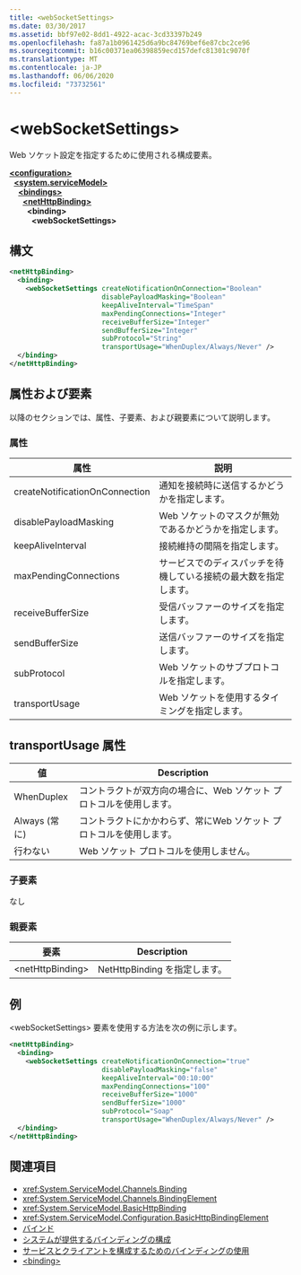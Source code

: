 ```yaml
---
title: <webSocketSettings>
ms.date: 03/30/2017
ms.assetid: bbf97e02-8dd1-4922-acac-3cd33397b249
ms.openlocfilehash: fa87a1b0961425d6a9bc84769bef6e87cbc2ce96
ms.sourcegitcommit: b16c00371ea06398859ecd157defc81301c9070f
ms.translationtype: MT
ms.contentlocale: ja-JP
ms.lasthandoff: 06/06/2020
ms.locfileid: "73732561"
---
```

# \<webSocketSettings>
Web ソケット設定を指定するために使用される構成要素。  
  
[**\<configuration>**](../configuration-element.md)\
&nbsp;&nbsp;[**\<system.serviceModel>**](system-servicemodel.md)\
&nbsp;&nbsp;&nbsp;&nbsp;[**\<bindings>**](bindings.md)\
&nbsp;&nbsp;&nbsp;&nbsp;&nbsp;&nbsp;[**\<netHttpBinding>**](nethttpbinding.md)\
&nbsp;&nbsp;&nbsp;&nbsp;&nbsp;&nbsp;&nbsp;&nbsp;**\<binding>**\
&nbsp;&nbsp;&nbsp;&nbsp;&nbsp;&nbsp;&nbsp;&nbsp;&nbsp;&nbsp;**\<webSocketSettings>**  
  
## <a name="syntax"></a>構文  
  
```xml  
<netHttpBinding>
  <binding>
    <webSocketSettings createNotificationOnConnection="Boolean"
                       disablePayloadMasking="Boolean"
                       keepAliveInterval="TimeSpan"
                       maxPendingConnections="Integer"
                       receiveBufferSize="Integer"
                       sendBufferSize="Integer"
                       subProtocol="String"
                       transportUsage="WhenDuplex/Always/Never" />
  </binding>
</netHttpBinding>
```  
  
## <a name="attributes-and-elements"></a>属性および要素  
 以降のセクションでは、属性、子要素、および親要素について説明します。  
  
### <a name="attributes"></a>属性  
  
|属性|説明|  
|---------------|-----------------|  
|createNotificationOnConnection|通知を接続時に送信するかどうかを指定します。|  
|disablePayloadMasking|Web ソケットのマスクが無効であるかどうかを指定します。|  
|keepAliveInterval|接続維持の間隔を指定します。|  
|maxPendingConnections|サービスでのディスパッチを待機している接続の最大数を指定します。|  
|receiveBufferSize|受信バッファーのサイズを指定します。|  
|sendBufferSize|送信バッファーのサイズを指定します。|  
|subProtocol|Web ソケットのサブプロトコルを指定します。|  
|transportUsage|Web ソケットを使用するタイミングを指定します。|  
  
## <a name="transportusage-attribute"></a>transportUsage 属性  
  
|値|Description|  
|-----------|-----------------|  
|WhenDuplex|コントラクトが双方向の場合に、Web ソケット プロトコルを使用します。|  
|Always (常に)|コントラクトにかかわらず、常にWeb ソケット プロトコルを使用します。|  
|行わない|Web ソケット プロトコルを使用しません。|  
  
### <a name="child-elements"></a>子要素  
 なし  
  
### <a name="parent-elements"></a>親要素  
  
|要素|Description|  
|-------------|-----------------|  
|\<netHttpBinding>|NetHttpBinding を指定します。|  
  
## <a name="example"></a>例  
 \<webSocketSettings> 要素を使用する方法を次の例に示します。  
  
```xml  
<netHttpBinding>
  <binding>
    <webSocketSettings createNotificationOnConnection="true"
                       disablePayloadMasking="false"
                       keepAliveInterval="00:10:00"
                       maxPendingConnections="100"
                       receiveBufferSize="1000"
                       sendBufferSize="1000"
                       subProtocol="Soap"
                       transportUsage="WhenDuplex/Always/Never" />
  </binding>
</netHttpBinding>
```  
  
## <a name="see-also"></a>関連項目

- <xref:System.ServiceModel.Channels.Binding>
- <xref:System.ServiceModel.Channels.BindingElement>
- <xref:System.ServiceModel.BasicHttpBinding>
- <xref:System.ServiceModel.Configuration.BasicHttpBindingElement>
- [バインド](../../../wcf/bindings.md)
- [システムが提供するバインディングの構成](../../../wcf/feature-details/configuring-system-provided-bindings.md)
- [サービスとクライアントを構成するためのバインディングの使用](../../../wcf/using-bindings-to-configure-services-and-clients.md)
- [\<binding>](bindings.md)
